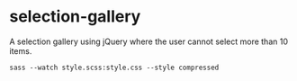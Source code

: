 # selection-gallery

A selection gallery using jQuery where the user cannot select more than 10 items.

`sass --watch style.scss:style.css --style compressed`

